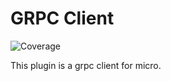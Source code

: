 # GRPC Client
![Coverage](https://img.shields.io/badge/Coverage-2.3%25-red)

This plugin is a grpc client for micro.
